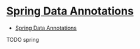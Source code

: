 # [Spring Data Annotations](https://www.baeldung.com/spring-data-annotations)

- [Spring Data Annotations](#spring-data-annotations)








TODO spring